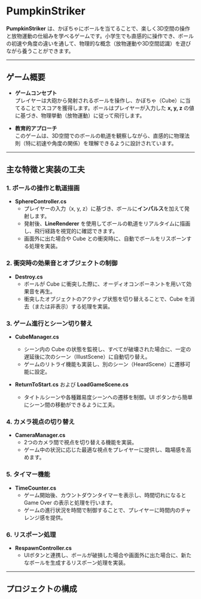 # PumpkinStriker

**PumpkinStriker** は、かぼちゃにボールを当てることで、楽しく3D空間の操作と放物運動の仕組みを学べるゲームです。小学生でも直感的に操作でき、ボールの初速や角度の違いを通して、物理的な概念（放物運動や3D空間認識）を遊びながら養うことができます。

---

## ゲーム概要

- **ゲームコンセプト**  
  プレイヤーは大砲から発射されるボールを操作し、かぼちゃ（Cube）に当てることでスコアを獲得します。ボールはプレイヤーが入力した **x, y, z** の値に基づき、物理挙動（放物運動）に従って飛行します。

- **教育的アプローチ**  
  このゲームは、3D空間でのボールの軌道を観察しながら、直感的に物理法則（特に初速や角度の関係）を理解できるように設計されています。

---

## 主な特徴と実装の工夫

### 1. ボールの操作と軌道描画
- **SphereController.cs**  
  - プレイヤーの入力（x, y, z）に基づき、ボールに**インパルス**を加えて発射します。  
  - 発射後、**LineRenderer** を使用してボールの軌道をリアルタイムに描画し、飛行経路を視覚的に確認できます。
  - 画面外に出た場合や Cube との衝突時に、自動でボールをリスポーンする処理を実装。

### 2. 衝突時の効果音とオブジェクトの制御
- **Destroy.cs**  
  - ボールが Cube に衝突した際に、オーディオコンポーネントを用いて効果音を再生。
  - 衝突したオブジェクトのアクティブ状態を切り替えることで、Cube を消去（または非表示）する処理を実装。

### 3. ゲーム進行とシーン切り替え
- **CubeManager.cs**  
  - シーン内の Cube の状態を監視し、すべてが破壊された場合に、一定の遅延後に次のシーン（IllustScene）に自動切り替え。
  - ゲームのリトライ機能も実装し、別のシーン（HeardScene）に遷移可能に設定。
  
- **ReturnToStart.cs** および **LoadGameScene.cs**  
  - タイトルシーンや各種難易度シーンへの遷移を制御。UI ボタンから簡単にシーン間の移動ができるように工夫。

### 4. カメラ視点の切り替え
- **CameraManager.cs**  
  - 2つのカメラ間で視点を切り替える機能を実装。  
  - ゲーム中の状況に応じた最適な視点をプレイヤーに提供し、臨場感を高めます。

### 5. タイマー機能
- **TimeCounter.cs**  
  - ゲーム開始後、カウントダウンタイマーを表示し、時間切れになると Game Over の表示と処理を行います。
  - ゲームの進行状況を時間で制御することで、プレイヤーに時間内のチャレンジ感を提供。

### 6. リスポーン処理
- **RespawnController.cs**  
  - UIボタンと連携し、ボールが破損した場合や画面外に出た場合に、新たなボールを生成するリスポーン処理を実装。

---

## プロジェクトの構成


